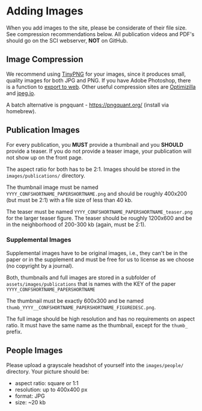 # Adding Images

When you add images to the site, please be considerate of their file size. See
compression recommendations below. All publication videos and PDF's should go
on the SCI webserver, **NOT** on GitHub.

## Image Compression

We recommend using [TinyPNG](https://tinypng.com/) for your images, since it
produces small, quality images for both JPG and PNG. If you have Adobe
Photoshop, there is a function to
[export to web](http://help.adobe.com/en_US/creativesuite/cs/using/WS6E857477-27FE-4a88-B8A4-074DC3C65F68.html).
Other useful compression sites are [Optimizilla](http://optimizilla.com/) and
[jpeg.io](https://www.jpeg.io/).

A batch alternative is pngquant - https://pngquant.org/ (install via homebrew).

## Publication Images

For every publication, you **MUST** provide a thumbnail and you **SHOULD** provide a teaser.  If you do not provide a teaser image, your publication will not show up on the front page.

The aspect ratio for both has to be 2:1. Images should be stored in the `images/publications/` directory.

The thumbnail image must be named `YYYY_CONFSHORTNAME_PAPERSHORTNAME.png` and should be roughly 400x200 (but must be 2:1) with a file size of less than 40 kb.

The teaser must be named `YYYY_CONFSHORTNAME_PAPERSHORTNAME_teaser.png` for the larger
teaser figure. The teaser should be roughly 1200x600
and be in the neighborhood of 200-300 kb (again, must be 2:1).

### Supplemental Images

Supplemental images have to be original images, i.e., they can't be in the paper or in the supplement and must be free for us to license as we choose (no copyright by a journal).

Both, thumbnails and full images are stored in a subfolder of `assets/images/publications` that is names with the KEY of the paper `YYYY_CONFSHORTNAME_PAPERSHORTNAME`

The thumbnail must be exactly 600x300 and be named `thumb_YYYY__CONFSHORTNAME_PAPERSHORTNAME_FIGUREDESC.png`.  

The full image should be high resolution and has no requirements on aspect ratio. It must have the same name as the thumbnail, except for the `thumb_` prefix.

## People Images

Please upload a grayscale headshot of yourself into the `images/people/`
directory. Your picture should be:

- aspect ratio: square or 1:1
- resolution: up to 400x400 px
- format: JPG
- size: ~20 kb
